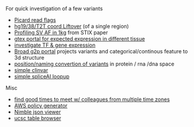 For quick investigation of a few variants 

- [Picard read flags](https://broadinstitute.github.io/picard/explain-flags.html)
- [hg19/38/T2T coord Liftover](https://liftover.broadinstitute.org/) (of a single region)
- [Profiling SV AF in 1kg](https://stix.colorado.edu/) from STIX paper
- [gtex portal for expected expression in different tissue](https://gtexportal.org/home/)
- [investigate TF & gene expression](http://cistrome.org/db/#/)
- [Broad g2p portal](https://g2p.broadinstitute.org/) projects variants and categorical/continous feature to 3d structure
- [position/naming convertion of variants](https://mutalyzer.nl/) in protein / rna /dna space
- [simple clinvar](https://simple-clinvar.broadinstitute.org/)
- [simple spliceAI loopup](https://spliceailookup.broadinstitute.org/)

Misc
- [find good times to meet w/ colleagues from multiple time zones](https://www.timeanddate.com/worldclock/meeting.html)
- [AWS policy generator](https://awspolicygen.s3.amazonaws.com/policygen.html)
- [Nimble json viewer](http://jsonviewer.stack.hu/)
- [ucsc table browser](http://genome.ucsc.edu/cgi-bin/hgTables)
